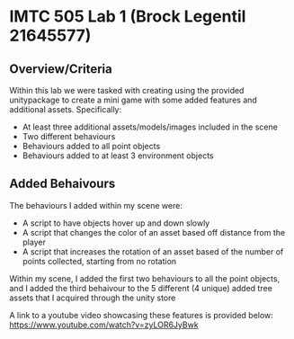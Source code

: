 # IMTC 505 Lab 1 (Brock Legentil 21645577)

## Overview/Criteria
Within this lab we were tasked with creating using the provided unitypackage to create a mini game with some added features and additional assets. Specifically:
 - At least three additional assets/models/images included in the scene
 - Two different behaviours
 - Behaviours added to all point objects
 - Behaviours added to at least 3 environment objects

## Added Behaivours
The behaviours I added within my scene were:
 - A script to have objects hover up and down slowly
 - A script that changes the color of an asset based off distance from the player
 - A script that increases the rotation of an asset based of the number of points collected, starting from no rotation

Within my scene, I added the first two behaviours to all the point objects, and I added the third behaivour to the 5 different (4 unique) added tree assets that I acquired through the unity store

A link to a youtube video showcasing these features is provided below:
https://www.youtube.com/watch?v=zyLOR6JyBwk
